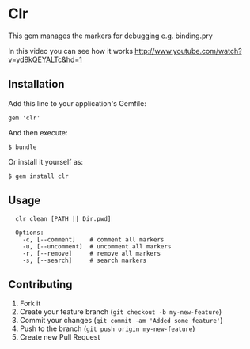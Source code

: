 # Clr

This gem manages the markers for debugging e.g. binding.pry

In this video you can see how it works http://www.youtube.com/watch?v=yd9kQEYALTc&hd=1

## Installation

Add this line to your application's Gemfile:

    gem 'clr'

And then execute:

    $ bundle

Or install it yourself as:

    $ gem install clr

## Usage
```shell
  clr clean [PATH || Dir.pwd]

  Options:
    -c, [--comment]    # comment all markers
    -u, [--uncomment]  # uncomment all markers
    -r, [--remove]     # remove all markers
    -s, [--search]     # search markers
```

## Contributing

1. Fork it
2. Create your feature branch (`git checkout -b my-new-feature`)
3. Commit your changes (`git commit -am 'Added some feature'`)
4. Push to the branch (`git push origin my-new-feature`)
5. Create new Pull Request
